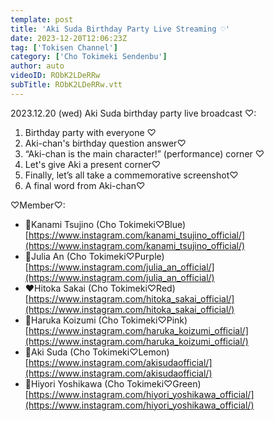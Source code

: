 ```yaml
---
template: post
title: 'Aki Suda Birthday Party Live Streaming ♡'
date: 2023-12-20T12:06:23Z
tag: ['Tokisen Channel']
category: ['Cho Tokimeki Sendenbu']
author: auto 
videoID: RObK2LDeRRw
subTitle: RObK2LDeRRw.vtt
---
```

2023.12.20 (wed) Aki Suda birthday party live broadcast ♡:

1. Birthday party with everyone ♡
2. Aki-chan's birthday question answer♡
3. “Aki-chan is the main character!” (performance) corner ♡
4. Let's give Aki a present corner♡
5. Finally, let’s all take a commemorative screenshot♡
6. A final word from Aki-chan♡

♡Member♡:

- 💙Kanami Tsujino (Cho Tokimeki♡Blue) [https://www.instagram.com/kanami_tsujino_official/](https://www.instagram.com/kanami_tsujino_official/)
- 💜Julia An (Cho Tokimeki♡Purple) [https://www.instagram.com/julia_an_official/](https://www.instagram.com/julia_an_official/)
- ❤️Hitoka Sakai (Cho Tokimeki♡Red) [https://www.instagram.com/hitoka_sakai_official/](https://www.instagram.com/hitoka_sakai_official/)
- 💖Haruka Koizumi (Cho Tokimeki♡Pink) [https://www.instagram.com/haruka_koizumi_official/](https://www.instagram.com/haruka_koizumi_official/)
- 💛Aki Suda (Cho Tokimeki♡Lemon) [https://www.instagram.com/akisudaofficial/](https://www.instagram.com/akisudaofficial/)
- 💚Hiyori Yoshikawa (Cho Tokimeki♡Green) [https://www.instagram.com/hiyori_yoshikawa_official/](https://www.instagram.com/hiyori_yoshikawa_official/)
